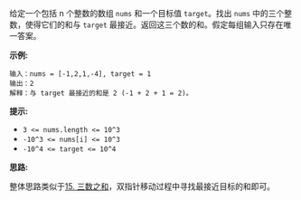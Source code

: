 给定一个包括 n 个整数的数组 `nums` 和一个目标值 `target`。找出 `nums` 中的三个整数，使得它们的和与 `target` 最接近。返回这三个数的和。假定每组输入只存在唯一答案。

**示例:**

```
输入：nums = [-1,2,1,-4], target = 1
输出：2
解释：与 target 最接近的和是 2 (-1 + 2 + 1 = 2)。
```

**提示:**

- `3 <= nums.length <= 10^3`
- `-10^3 <= nums[i] <= 10^3`
- `-10^4 <= target <= 10^4`

**思路:**

整体思路类似于[15. 三数之和](https://github.com/Tarocch1/leetcode/tree/master/problems/0001%20-%200050/15.%20%E4%B8%89%E6%95%B0%E4%B9%8B%E5%92%8C)，双指针移动过程中寻找最接近目标的和即可。
